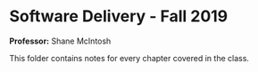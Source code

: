 # Software Delivery - Fall 2019

**Professor:** Shane McIntosh

This folder contains notes for every chapter covered in the class.

